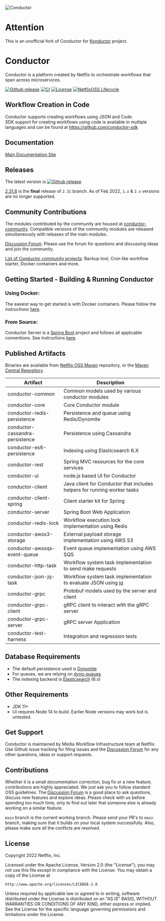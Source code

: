![Conductor](docs/docs/img/logo.png)

# Attention

This is an unofficial fork of Conductor for [Konductor](https://github.com/project-konductor/konductor) project.

# Conductor
Conductor is a platform created by Netflix to orchestrate workflows that span across microservices.

[![Github release](https://img.shields.io/github/v/release/Netflix/conductor.svg)](https://GitHub.com/Netflix/conductor/releases)
[![CI](https://github.com/Netflix/conductor/actions/workflows/ci.yml/badge.svg?branch=main)](https://github.com/Netflix/conductor/actions/workflows/ci.yml)
[![License](https://img.shields.io/github/license/Netflix/conductor.svg)](http://www.apache.org/licenses/LICENSE-2.0)
[![NetflixOSS Lifecycle](https://img.shields.io/osslifecycle/Netflix/conductor.svg)]()

## Workflow Creation in Code
Conductor supports creating workflows using JSON and Code.  
SDK support for creating workflows using code is available in multiple languages and can be found at https://github.com/conductor-sdk

## Documentation
[Main Documentation Site](http://conductor.netflix.com/)  

## Releases
The latest version is [![Github release](https://img.shields.io/github/v/release/Netflix/conductor.svg)](https://GitHub.com/Netflix/conductor/releases)

[2.31.8](https://github.com/Netflix/conductor/releases/tag/v2.31.8) is the **final** release of `2.31` branch. As of Feb 2022, `1.x` & `2.x` versions are no longer supported.

## Community Contributions
The modules contributed by the community are housed at [conductor-community](https://github.com/Netflix/conductor-community). Compatible versions of the community modules are released simultaneously with releases of the main modules.

[Discussion Forum](https://github.com/Netflix/conductor/discussions): Please use the forum for questions and discussing ideas and join the community.

[List of Conductor community projects](/docs/docs/resources/related.md): Backup tool, Cron like workflow starter, Docker containers and more.

## Getting Started - Building & Running Conductor
###  Using Docker:
The easiest way to get started is with Docker containers. Please follow the instructions [here](https://conductor.netflix.com/gettingstarted/docker.html). 

###  From Source:
Conductor Server is a [Spring Boot](https://spring.io/projects/spring-boot) project and follows all applicable conventions. See instructions [here](http://conductor.netflix.com/gettingstarted/source.html).


## Published Artifacts
Binaries are available from [Netflix OSS Maven](https://artifacts.netflix.net/netflixoss/com/netflix/conductor/) repository, or the [Maven Central Repository](https://search.maven.org/search?q=g:com.netflix.conductor).

| Artifact                        | Description                                                                                     |
|---------------------------------|-------------------------------------------------------------------------------------------------|
| conductor-common                | Common models used by various conductor modules                                                 |
| conductor-core                  | Core Conductor module                                                                           |
| conductor-redis-persistence     | Persistence and queue using Redis/Dynomite                                                      |
| conductor-cassandra-persistence | Persistence using Cassandra                                                                     |
| conductor-es6-persistence       | Indexing using Elasticsearch 6.X                                                                |
| conductor-rest                  | Spring MVC resources for the core services                                                      |
| conductor-ui                    | node.js based UI for Conductor                                                                  |
| conductor-client                | Java client for Conductor that includes helpers for running worker tasks                        |
| conductor-client-spring         | Client starter kit for Spring                                                                   |
| conductor-server                | Spring Boot Web Application                                                                     |
| conductor-redis-lock            | Workflow execution lock implementation using Redis                                              |
| conductor-awss3-storage         | External payload storage implementation using AWS S3                                            |
| conductor-awssqs-event-queue    | Event queue implementation using AWS SQS                                                        |
| conductor-http-task             | Workflow system task implementation to send make requests                                       |
| conductor-json-jq-task          | Workflow system task implementation to evaluate JSON using [jq](https://stedolan.github.io/jq/) |
| conductor-grpc                  | Protobuf models used by the server and client                                                   |
| conductor-grpc-client           | gRPC client to interact with the gRPC server                                                    |
| conductor-grpc-server           | gRPC server Application                                                                         |
| conductor-test-harness          | Integration and regression tests                                                                |

## Database Requirements

* The default persistence used is [Dynomite](https://github.com/Netflix/dynomite)
* For queues, we are relying on [dyno-queues](https://github.com/Netflix/dyno-queues)
* The indexing backend is [Elasticsearch](https://www.elastic.co/) (6.x)

## Other Requirements
* JDK 11+
* UI requires Node 14 to build. Earlier Node versions may work but is untested.

## Get Support
Conductor is maintained by Media Workflow Infrastructure team at Netflix.  Use Github issue tracking for filing issues and the [Discussion Forum](https://github.com/Netflix/conductor/discussions) for any other questions, ideas or support requests. 

## Contributions
Whether it is a small documentation correction, bug fix or a new feature, contributions are highly appreciated. We just ask you to follow standard OSS guidelines. The [Discussion Forum](https://github.com/Netflix/conductor/discussions) is a good place to ask questions, discuss new features and explore ideas. Please check with us before spending too much time, only to find out later that someone else is already working on a similar feature.

`main` branch is the current working branch. Please send your PR's to `main` branch, making sure that it builds on your local system successfully. Also, please make sure all the conflicts are resolved.

## License
Copyright 2022 Netflix, Inc.

Licensed under the Apache License, Version 2.0 (the "License");
you may not use this file except in compliance with the License.
You may obtain a copy of the License at

    http://www.apache.org/licenses/LICENSE-2.0

Unless required by applicable law or agreed to in writing, software
distributed under the License is distributed on an "AS IS" BASIS,
WITHOUT WARRANTIES OR CONDITIONS OF ANY KIND, either express or implied.
See the License for the specific language governing permissions and
limitations under the License.
